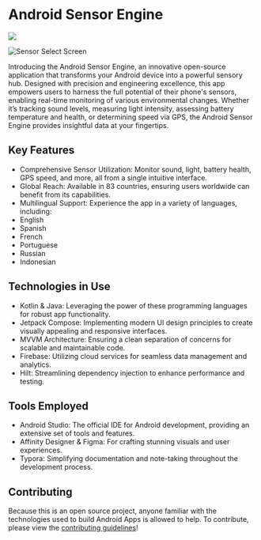 # **Android Sensor Engine**


[<img src="https://github.com/Cfoulcard/Sound-Tech-Sensors/blob/master/google-play-badge.png">](https://play.google.com/store/apps/details?id=com.christianfoulcard.android.androidsensorengine)

![Sensor Select Screen](https://github.com/Cfoulcard/Sound-Tech-Sensors/blob/master/mockups/feature_image.png)

Introducing the Android Sensor Engine, an innovative open-source application that transforms your Android device into a powerful sensory hub. Designed with precision and engineering excellence, this app empowers users to harness the full potential of their phone's sensors, enabling real-time monitoring of various environmental changes. Whether it’s tracking sound levels, measuring light intensity, assessing battery temperature and health, or determining speed via GPS, the Android Sensor Engine provides insightful data at your fingertips.

## Key Features

- Comprehensive Sensor Utilization: Monitor sound, light, battery health, GPS speed, and more, all from a single intuitive interface.
- Global Reach: Available in 83 countries, ensuring users worldwide can benefit from its capabilities.
- Multilingual Support: Experience the app in a variety of languages, including:
- English
- Spanish
- French
- Portuguese
- Russian
- Indonesian

## Technologies in Use

- Kotlin & Java: Leveraging the power of these programming languages for robust app functionality.
- Jetpack Compose: Implementing modern UI design principles to create visually appealing and responsive interfaces.
- MVVM Architecture: Ensuring a clean separation of concerns for scalable and maintainable code.
- Firebase: Utilizing cloud services for seamless data management and analytics.
- Hilt: Streamlining dependency injection to enhance performance and testing.

## Tools Employed
- Android Studio: The official IDE for Android development, providing an extensive set of tools and features.
- Affinity Designer & Figma: For crafting stunning visuals and user experiences.
- Typora: Simplifying documentation and note-taking throughout the development process.

## Contributing

Because this is an open source project, anyone familiar with the technologies used to build Android Apps is allowed to help. To contribute, please view the [contributing guidelines](https://github.com/Cfoulcard/Android-Sensor-Engine/blob/master/contributing.md)!


